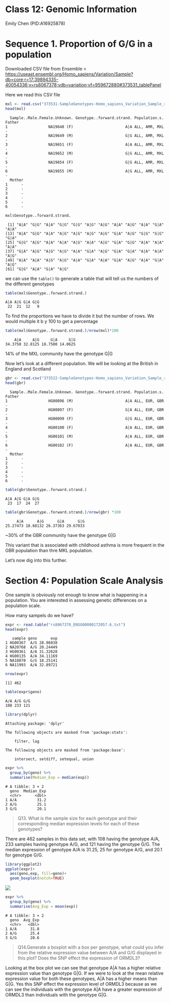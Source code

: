 # Class 12: Genomic Information
Emily Chen (PID:A16925878)

# Sequence 1. Proportion of G/G in a population

Downloaded CSV file from Ensemble \<
https://useast.ensembl.org/Homo_sapiens/Variation/Sample?db=core;r=17:39894335-40054336;v=rs8067378;vdb=variation;vf=959672880#373531_tablePanel

Here we read this CSV file

``` r
mxl <- read.csv("373531-SampleGenotypes-Homo_sapiens_Variation_Sample_rs8067378.csv")
head(mxl)
```

      Sample..Male.Female.Unknown. Genotype..forward.strand. Population.s. Father
    1                  NA19648 (F)                       A|A ALL, AMR, MXL      -
    2                  NA19649 (M)                       G|G ALL, AMR, MXL      -
    3                  NA19651 (F)                       A|A ALL, AMR, MXL      -
    4                  NA19652 (M)                       G|G ALL, AMR, MXL      -
    5                  NA19654 (F)                       G|G ALL, AMR, MXL      -
    6                  NA19655 (M)                       A|G ALL, AMR, MXL      -
      Mother
    1      -
    2      -
    3      -
    4      -
    5      -
    6      -

``` r
mxl$Genotype..forward.strand.
```

     [1] "A|A" "G|G" "A|A" "G|G" "G|G" "A|G" "A|G" "A|A" "A|G" "A|A" "G|A" "A|A"
    [13] "A|A" "G|G" "A|A" "A|G" "A|G" "A|G" "A|G" "G|A" "A|G" "G|G" "G|G" "G|A"
    [25] "G|G" "A|G" "A|A" "A|A" "A|G" "A|A" "A|G" "G|A" "G|G" "A|A" "A|A" "A|A"
    [37] "G|A" "A|G" "A|G" "A|G" "A|A" "G|A" "A|G" "G|A" "G|A" "A|A" "A|A" "A|G"
    [49] "A|A" "A|A" "A|G" "A|G" "A|A" "G|A" "A|A" "G|A" "A|G" "A|A" "G|A" "A|G"
    [61] "G|G" "A|A" "G|A" "A|G"

we can use the `table()` to generate a table that will tell us the
numbers of the different genotypes

``` r
table(mxl$Genotype..forward.strand.)
```


    A|A A|G G|A G|G 
     22  21  12   9 

To find the proportions we have to divide it but the number of rows. We
would multiple it b y 100 to get a percentage

``` r
table(mxl$Genotype..forward.strand.)/nrow(mxl)*100
```


        A|A     A|G     G|A     G|G 
    34.3750 32.8125 18.7500 14.0625 

14% of the MXL community have the genotype G|G

Now let’s look at a different population. We will be looking at the
British in England and Scotland

``` r
gbr <- read.csv("373522-SampleGenotypes-Homo_sapiens_Variation_Sample_rs8067378.csv")
head(gbr)
```

      Sample..Male.Female.Unknown. Genotype..forward.strand. Population.s. Father
    1                  HG00096 (M)                       A|A ALL, EUR, GBR      -
    2                  HG00097 (F)                       G|A ALL, EUR, GBR      -
    3                  HG00099 (F)                       G|G ALL, EUR, GBR      -
    4                  HG00100 (F)                       A|A ALL, EUR, GBR      -
    5                  HG00101 (M)                       A|A ALL, EUR, GBR      -
    6                  HG00102 (F)                       A|A ALL, EUR, GBR      -
      Mother
    1      -
    2      -
    3      -
    4      -
    5      -
    6      -

``` r
table(gbr$Genotype..forward.strand.)
```


    A|A A|G G|A G|G 
     23  17  24  27 

``` r
table(gbr$Genotype..forward.strand.)/nrow(gbr) *100
```


         A|A      A|G      G|A      G|G 
    25.27473 18.68132 26.37363 29.67033 

~30% of the GBR community have the genotype G|G

This variant that is associated with childhood asthma is more frequent
in the GBR population than thre MKL population.

Let’s now dig into this further.

# Section 4: Population Scale Analysis

One sample is obviously not enough to know what is happening in a
population. You are interested in assessing genetic differences on a
population scale.

How many sampels do we have?

``` r
expr <- read.table("rs8067378_ENSG00000172057.6.txt")
head(expr)
```

       sample geno      exp
    1 HG00367  A/G 28.96038
    2 NA20768  A/G 20.24449
    3 HG00361  A/A 31.32628
    4 HG00135  A/A 34.11169
    5 NA18870  G/G 18.25141
    6 NA11993  A/A 32.89721

``` r
nrow(expr)
```

    [1] 462

``` r
table(expr$geno)
```


    A/A A/G G/G 
    108 233 121 

``` r
library(dplyr)
```


    Attaching package: 'dplyr'

    The following objects are masked from 'package:stats':

        filter, lag

    The following objects are masked from 'package:base':

        intersect, setdiff, setequal, union

``` r
expr %>%
  group_by(geno) %>%
  summarise(Median_Exp = median(exp))
```

    # A tibble: 3 × 2
      geno  Median_Exp
      <chr>      <dbl>
    1 A/A         31.2
    2 A/G         25.1
    3 G/G         20.1

> Q13. What is the sample size for each genotype and their corresponding
> median expression levels for each of these genotypes?

There are 462 samples in this data set, with 108 having the genotype
A/A, 233 samples having genotype A/G, and 121 having the genotype G/G.
The median expression of genotype A/A is 31.25, 25 for genotype A/G, and
20.1 for genotype G/G.

``` r
library(ggplot2)
ggplot(expr)+
  aes(geno,exp, fill=geno)+
  geom_boxplot(notch=TRUE)
```

![](Class-12.markdown_strict_files/figure-markdown_strict/unnamed-chunk-12-1.png)

``` r
expr %>%
  group_by(geno) %>%
  summarise(Avg_Exp = mean(exp))
```

    # A tibble: 3 × 2
      geno  Avg_Exp
      <chr>   <dbl>
    1 A/A      31.8
    2 A/G      25.4
    3 G/G      20.6

> Q14.Generate a boxplot with a box per genotype, what could you infer
> from the relative expression value between A/A and G/G displayed in
> this plot? Does the SNP effect the expression of ORMDL3?

Looking at the box plot we can see that genotype A|A has a higher
relative expression value than genotype G|G. If we were to look at the
mean relative expression value for both these genotypes, A|A has a
higher means than G|G. Yes this SNP effect the expression level of
ORMDL3 because as we can see the individuals with the genotype A|A have
a greater expression of ORMDL3 than individuals with the genotype G|G.
